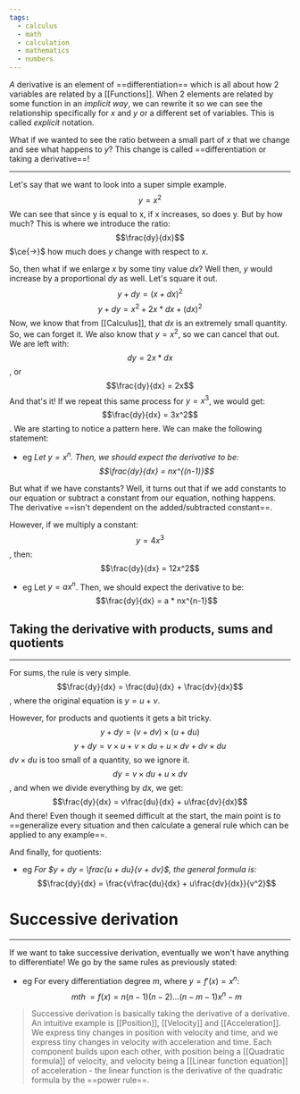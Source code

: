 ```yaml
---
tags:
  - calculus
  - math
  - calculation
  - mathematics
  - numbers
---
```

*A* derivative is an element of ==differentiation== which is all about how 2 variables are related by a [[Functions]]. When 2 elements are related by some function in an *implicit way*, we can rewrite it so we can see the relationship specifically for $x$ and $y$ or a different set of variables. This is called *explicit* notation.

What if we wanted to see the ratio between a small part of $x$ that we change and see what happens to $y$? This change is called ==differentiation or taking a derivative==! 

------
Let's say that we want to look into a super simple example. $$y = x^2$$ We can see that since y is equal to x, if x increases, so does y. But by how much? This is where we introduce the ratio: $$\frac{dy}{dx}$$ $\ce{->}$ how much does $y$ change with respect to $x$.

So, then what if we enlarge $x$ by some tiny value $dx$? Well then, $y$ would increase by a proportional $dy$ as well. Let's square it out.
$$y + dy = (x + dx)^2$$ $$y + dy = x^2 + 2x *dx + (dx)^2$$ Now, we know that from [[Calculus]], that $dx$ is an extremely small quantity. So, we can forget it. We also know that $y=x^2$, so we can cancel that out. We are left with:
$$dy = 2x * dx $$, or $$\frac{dy}{dx} = 2x$$ And that's it! If we repeat this same process for $y=x^3$, we would get: $$\frac{dy}{dx} = 3x^2$$. We are starting to notice a pattern here. We can make the following statement:
- eg *Let $y=x^n$. Then, we should expect the derivative to be: $$\frac{dy}{dx} = nx^{(n-1)}$$*

But what if we have constants? Well, it turns out that if we add constants to our equation or subtract a constant from our equation, nothing happens. The derivative ==isn't dependent on the added/subtracted constant==. 

However, if we multiply a constant:
$$y = 4x^3$$, then:
$$\frac{dy}{dx} = 12x^2$$

- eg Let $y = ax^n$. Then, we should expect the derivative to be: $$\frac{dy}{dx} = a * nx^{n-1}$$
## Taking the derivative with products, sums and quotients
----
For sums, the rule is very simple.
$$\frac{dy}{dx} = \frac{du}{dx} + \frac{dv}{dx}$$, where the original equation is $y = u + v$. 

However, for products and quotients it gets a bit tricky. $$y + dy = (v+dv)×(u+du)$$
$$y +dy= v×u + v×du + u×dv + dv×du$$
$dv×du$ is too small of a quantity, so we ignore it.
$$dy = v×du + u×dv$$, and when we divide everything by $dx$, we get:
$$\frac{dy}{dx} = v\frac{du}{dx} + u\frac{dv}{dx}$$And there! Even though it seemed difficult at the start, the main point is to ==generalize every situation and then calculate a general rule which can be applied to any example==.

And finally, for quotients:
- eg *For $y + dy = \frac{u + du}{v + dv}$, the general formula is:* $$\frac{dy}{dx} = \frac{v\frac{du}{dx} + u\frac{dv}{dx}}{v^2}$$

# Successive derivation
---
If we want to take successive derivation, eventually we won't have anything to differentiate! We go by the same rules as previously stated:
- eg For every differentiation degree $m$, where $y = f'(x) =x^n$:$$mth \; = f(x) = n(n-1)(n-2)...(n-m-1)x^n-m$$
> Successive derivation is basically taking the derivative of a derivative. An intuitive example is [[Position]], [[Velocity]] and [[Acceleration]]. We express tiny changes in position with velocity and time, and we express tiny changes in velocity with acceleration and time. Each component builds upon each other, with position being a [[Quadratic formula]] of velocity, and velocity being a [[Linear function equation]] of acceleration - the linear function is the derivative of the quadratic formula by the ==power rule==. 


